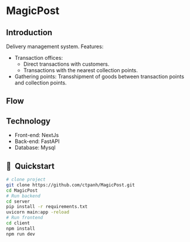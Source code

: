# MagicPost

## Introduction
Delivery management system.
Features:

- Transaction offices:
    + Direct transactions with customers.
    + Transactions with the nearest collection points.
- Gathering points:
    Transshipment of goods between transaction points and collection points.

## Flow

## Technology
- Front-end: NextJs
- Back-end: FastAPI
- Database: Mysql

## 🚀  Quickstart
```bash
# clone project
git clone https://github.com/ctpanh/MagicPost.git
cd MagicPost
# Run backend
cd server
pip install -r requirements.txt
uvicorn main:app -reload
# Run frontend
cd client
npm install
npm run dev
```
